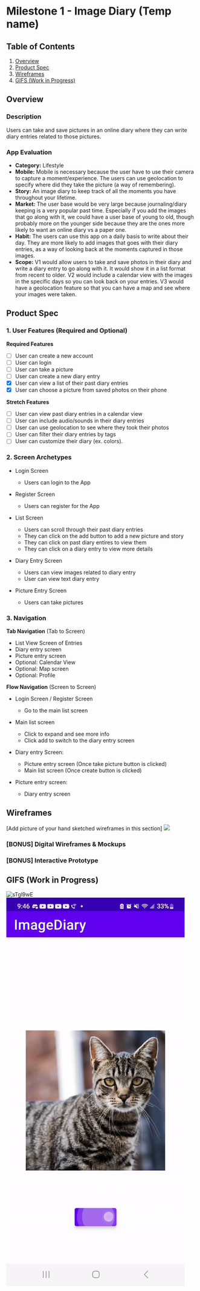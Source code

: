 # Milestone 1 - Image Diary (Temp name)

## Table of Contents

1. [Overview](#Overview)
1. [Product Spec](#Product-Spec)
1. [Wireframes](#Wireframes)
1. [GIFS (Work in Progress)](#GIFS)

## Overview

### Description

Users can take and save pictures in an online diary where they can write diary entries related to those pictures.

### App Evaluation

   - **Category:** Lifestyle
   - **Mobile:** Mobile is necessary because the user have to use their camera to capture a moment/experience. The users can use geolocation to specify where did they take the picture (a way of remembering).
   - **Story:** An image diary to keep track of all the moments you have throughout your lifetime.
   - **Market:** The user base would be very large because journaling/diary keeping is a very popular past time. Especially if you add the images that go along with it, we could have a user base of young to old, though probably more on the younger side because they are the ones more likely to want an online diary vs a paper one.
   - **Habit:** The users can use this app on a daily basis to write about their day. They are more likely to add images that goes with their diary entries, as a way of looking back at the moments captured in those images.
   - **Scope:** V1 would allow users to take and save photos in their diary and write a diary entry to go along with it. It would show it in a list format from recent to older. V2 would include a calendar view with the images in the specific days so you can look back on your entries. V3 would have a geolocation feature so that you can have a map and see where your images were taken.

## Product Spec

### 1. User Features (Required and Optional)

**Required Features**

- [ ] User can create a new account
- [ ] User can login
- [ ] User can take a picture
- [ ] User can create a new diary entry
- [X] User can view a list of their past diary entries
- [X] User can choose a picture from saved photos on their phone

**Stretch Features**

- [ ] User can view past diary entries in a calendar view
- [ ] User can include audio/sounds in their diary entries
- [ ] User can use geolocation to see where they took their photos
- [ ] User can filter their diary entries by tags
- [ ] User can customize their diary (ex. colors).

### 2. Screen Archetypes

- Login Screen 
  - Users can login to the App
 
- Register Screen
  - Users can register for the App

- List Screen
  - Users can scroll through their past diary entries
  - They can click on the add button to add a new picture and story
  - They can click on past diary entires to view them
  - They can click on a diary entry to view more details
 
- Diary Entry Screen
    - Users can view images related to diary entry
    - User can view text diary entry
    
- Picture Entry Screen
  - Users can take pictures

### 3. Navigation

**Tab Navigation** (Tab to Screen)

* List View Screen of Entries
* Diary entry screen
* Picture entry screen
* Optional: Calendar View
* Optional: Map screen
* Optional: Profile

**Flow Navigation** (Screen to Screen)

- Login Screen / Register Screen
  - Go to the main list screen

- Main list screen
  - Click to expand and see more info
  - Click add to switch to the diary entry screen
  
- Diary entry Screen:
  - Picture entry screen (Once take picture button is clicked)
  - Main list screen (Once create button is clicked)

- Picture entry screen:
  - Diary entry screen
 


## Wireframes

[Add picture of your hand sketched wireframes in this section]
<img src="https://i.imgur.com/KgIs5qZ.png" width=800>

### [BONUS] Digital Wireframes & Mockups

### [BONUS] Interactive Prototype

## GIFS (Work in Progress)
![sTgl9wE](https://user-images.githubusercontent.com/99567644/200097937-63dd2756-7e8f-4c85-a599-194ba6eb6635.gif)
![Imgur](https://github.com/Codepath-Projects/Image-Diary/blob/main/ezgif.com-gif-maker.gif)


